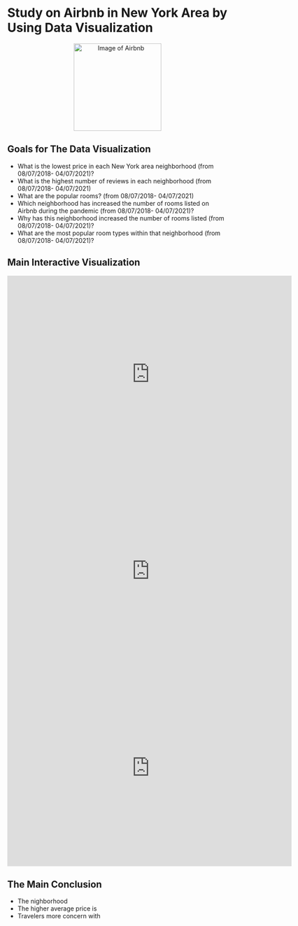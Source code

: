 # Study on Airbnb in New York Area by Using Data Visualization

<p align="center">
    <img width="200" src="https://i.pinimg.com/originals/b3/2a/f4/b32af410be8257b815d16d9ef0f01aa7.gif" alt="Image of Airbnb">
</p>

## Goals for The Data Visualization

* What is the lowest price in each New York area neighborhood (from 08/07/2018- 04/07/2021)?
* What is the highest number of reviews in each neighborhood (from 08/07/2018- 04/07/2021)
* What are the popular rooms? (from 08/07/2018- 04/07/2021)
* Which neighborhood has increased the number of rooms listed on Airbnb during the pandemic (from 08/07/2018- 04/07/2021)?
* Why has this neighborhood increased the number of rooms listed (from 08/07/2018- 04/07/2021)?
* What are the most popular room types within that neighborhood (from 08/07/2018- 04/07/2021)?




## Main Interactive Visualization


<iframe seamless frameborder="0" src="https://public.tableau.com/views/Book1_16227770760480/Sheet1?:embed=yes&:display_count=yes&:showVizHome=no" width = '650' height = '450' scrolling='yes' ></iframe>    




<iframe seamless frameborder="0" src='https://public.tableau.com/views/visual_16240804976480/mapcheaperprice?:embed=yes&:display_count=yes&:showVizHome=no' width = '650' height = '450' scrolling='yes' ></iframe>    

<iframe seamless frameborder="0" src="https://public.tableau.com/views/visual_16240804976480/mapmostpopular?:embed=yes&:display_count=yes&:showVizHome=no" width = '650' height = '450' scrolling='yes' ></iframe>   

## The Main Conclusion

* The nighborhood
* The higher average price is 
* Travelers more concern with 
